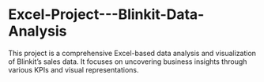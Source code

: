 # Excel-Project---Blinkit-Data-Analysis
This project is a comprehensive Excel-based data analysis and visualization of Blinkit’s sales data. It focuses on uncovering business insights through various KPIs and visual representations.
